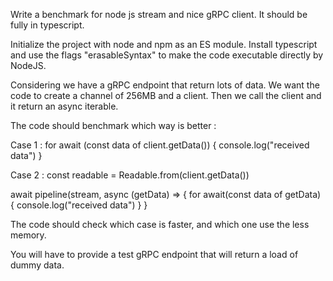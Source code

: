 Write a benchmark for node js stream and nice gRPC client. It should be fully in typescript.

Initialize the project with node and npm as an ES module.
Install typescript and use the flags "erasableSyntax" to make the code executable directly by NodeJS.

Considering we have a gRPC endpoint that return lots of data. We want the code to create a channel of 256MB and a client.
Then we call the client and it return an async iterable.

The code should benchmark which way is better : 

Case 1 :
for await (const data of client.getData()) {
  console.log("received data")
}

Case 2 : 
const readable = Readable.from(client.getData())

await pipeline(stream, async (getData) => {
  for await(const data of getData) {
    console.log("received data")
  }
}






The code should check which case is faster, and which one use the less memory.

You will have to provide a test gRPC endpoint that will return a load of dummy data.
